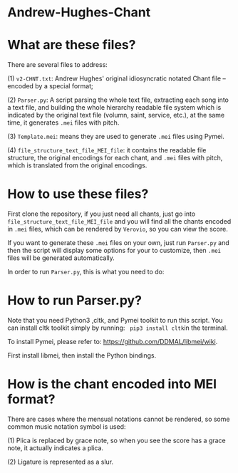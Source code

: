 # Andrew-Hughes-Chant

# What are these files?

There are several files to address: 

(1) ```v2-CHNT.txt```: Andrew Hughes' original idiosyncratic notated Chant file – encoded by a special format;  

(2) ```Parser.py```: A script parsing the whole text file, extracting each song into a text file, and building the whole hierarchy readable file system which is indicated by the original text file (volumn, saint, service, etc.), at the same time, it generates ```.mei``` files with pitch.   

(3) ```Template.mei```: means they are used to generate ```.mei``` files using Pymei.  

(4) ```file_structure_text_file_MEI_file```: it contains the readable file structure, the original encodings for each chant, and ```.mei``` files with pitch, which is translated from the original encodings.

# How to use these files?
First clone the repository, if you just need all chants, just go into ```file_structure_text_file_MEI_file``` and you will find all the chants encoded in ```.mei``` files, which can be rendered by ```Verovio```, so you can view the score. 

If you want to generate these ```.mei``` files on your own, just run ```Parser.py``` and then the script will display some options for your to customize, then ```.mei``` files will be generated automatically.

In order to run ```Parser.py```, this is what you need to do:

# How to run Parser.py?
Note that you need Python3 ,cltk, and Pymei toolkit to run this script. You can install cltk toolkit simply by running: ``` pip3 install cltk```in the terminal.  

To install Pymei, please refer to: https://github.com/DDMAL/libmei/wiki.

First install libmei, then install the Python bindings.

# How is the chant encoded into MEI format?

There are cases where the mensual notations cannot be rendered, so some common music notation symbol is used:

(1) Plica is replaced by grace note, so when you see the score has a grace note, it actually indicates a plica.

(2) Ligature is represented as a slur.
